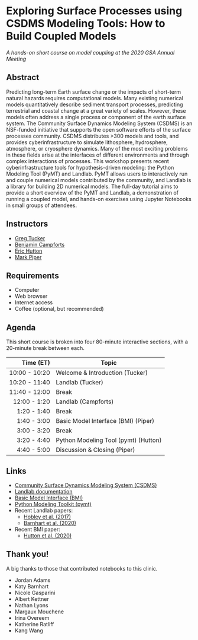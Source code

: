 # Exploring Surface Processes using CSDMS Modeling Tools: How to Build Coupled Models

*A hands-on short course on model coupling at the 2020 GSA Annual Meeting*


## Abstract

Predicting long-term Earth surface change or the impacts of short-term
natural hazards requires computational models. Many existing numerical
models quantitatively describe sediment transport processes,
predicting terrestrial and coastal change at a great variety of
scales. However, these models often address a single process or
component of the earth surface system. The Community Surface Dynamics
Modeling System (CSDMS) is an NSF-funded initiative that supports the
open software efforts of the surface processes community. CSDMS
distributes >300 models and tools, and provides cyberinfrastructure to
simulate lithosphere, hydrosphere, atmosphere, or cryosphere
dynamics. Many of the most exciting problems in these fields arise at
the interfaces of different environments and through complex
interactions of processes. This workshop presents recent
cyberinfrastructure tools for hypothesis-driven modeling: the Python
Modeling Tool (PyMT) and Landlab. PyMT allows users to interactively
run and couple numerical models contributed by the community, and
Landlab is a library for building 2D numerical models. The full-day
tutorial aims to provide a short overview of the PyMT and Landlab, a
demonstration of running a coupled model, and hands-on exercises using
Jupyter Notebooks in small groups of attendees.


## Instructors

* [Greg Tucker](https://cires.colorado.edu/council-fellows-research-group/gregory-tucker)
* [Benjamin Campforts](https://instaar.colorado.edu/people/benjamin-campforts/)
* [Eric Hutton](https://instaar.colorado.edu/people/eric-hutton/)
* [Mark Piper](https://instaar.colorado.edu/people/mark-piper/)


## Requirements

* Computer
* Web browser
* Internet access
* Coffee (optional, but recommended)


## Agenda

This short course is broken into four 80-minute interactive sections,
with a 20-minute break between each.

| Time (ET)      | Topic                                  |
| -------------: | -------------------------------------- |
| 10:00 - 10:20  | Welcome & Introduction (Tucker)        |
| 10:20 - 11:40  | Landlab (Tucker)                       |
| 11:40 - 12:00  | Break                                  |
| 12:00 -  1:20  | Landlab (Campforts)                    |
|  1:20 -  1:40  | Break                                  |
|  1:40 -  3:00  | Basic Model Interface (BMI) (Piper)    |
|  3:00 -  3:20  | Break                                  |
|  3:20 -  4:40  | Python Modeling Tool (pymt) (Hutton)   |
|  4:40 -  5:00  | Discussion & Closing (Piper)           |


## Links

* [Community Surface Dynamics Modeling System
  (CSDMS)](http://csdms.colorado.edu)
* [Landlab documentation](https://landlab.readthedocs.io/)
* [Basic Model Interface (BMI)](http://bmi.readthedocs.io)
* [Python Modeling Toolkit (pymt)](http://pymt.readthedocs.io)
* Recent Landlab papers:
  * [Hobley et al. (2017)](https://www.earth-surf-dynam.net/5/21/2017/esurf-5-21-2017.html)
  * [Barnhart et al. (2020)](https://www.earth-surf-dynam-discuss.net/esurf-2020-12/)
* Recent BMI paper:
  * [Hutton et al. (2020)](https://joss.theoj.org/papers/10.21105/joss.02317)


## Thank you!

A big thanks to those that contributed notebooks to this clinic.

*  Jordan Adams
*  Katy Barnhart
*  Nicole Gasparini
*  Albert Kettner
*  Nathan Lyons
*  Margaux Mouchene
*  Irina Overeem
*  Katherine Ratliff
*  Kang Wang
